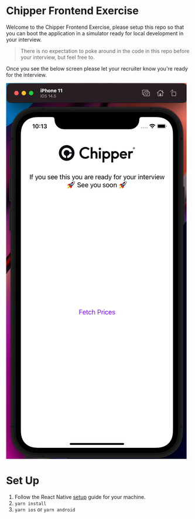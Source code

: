 # Chipper Frontend Exercise
Welcome to the Chipper Frontend Exercise, please setup this
repo so that you can boot the application in a simulator ready for local development in your interview.

> There is no expectation to poke around in the code in this repo before your interview, but feel free to. 

Once you see the below screen please let your recruiter know you're ready for the interview.

![App Ready State](./ready-image.png)

# Set Up

1. Follow the React Native [setup](https://reactnative.dev/docs/environment-setup) guide for your machine. 
2. `yarn install`
3. `yarn ios` or `yarn android`
